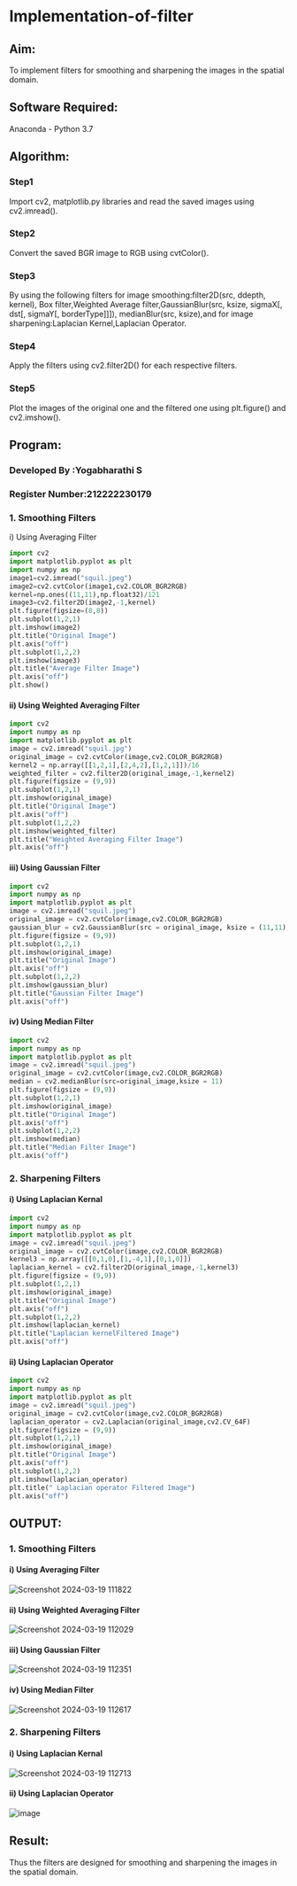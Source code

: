 # Implementation-of-filter
## Aim:
To implement filters for smoothing and sharpening the images in the spatial domain.

## Software Required:
Anaconda - Python 3.7

## Algorithm:
### Step1
Import cv2, matplotlib.py libraries and read the saved images using cv2.imread().

### Step2
Convert the saved BGR image to RGB using cvtColor().

### Step3
By using the following filters for image smoothing:filter2D(src, ddepth, kernel), Box filter,Weighted Average filter,GaussianBlur(src, ksize, sigmaX[, dst[, sigmaY[, borderType]]]), medianBlur(src, ksize),and for image sharpening:Laplacian Kernel,Laplacian Operator.

### Step4
Apply the filters using cv2.filter2D() for each respective filters.

### Step5
Plot the images of the original one and the filtered one using plt.figure() and cv2.imshow(). 

## Program:
### Developed By   :Yogabharathi S
### Register Number:212222230179

### 1. Smoothing Filters

i) Using Averaging Filter
```Python
import cv2
import matplotlib.pyplot as plt
import numpy as np
image1=cv2.imread("squil.jpeg")
image2=cv2.cvtColor(image1,cv2.COLOR_BGR2RGB)
kernel=np.ones((11,11),np.float32)/121
image3=cv2.filter2D(image2,-1,kernel)
plt.figure(figsize=(8,8))
plt.subplot(1,2,1)
plt.imshow(image2)
plt.title("Original Image")
plt.axis("off")
plt.subplot(1,2,2)
plt.imshow(image3)
plt.title("Average Filter Image")
plt.axis("off")
plt.show()
```
#### ii) Using Weighted Averaging Filter
```Python
import cv2
import numpy as np
import matplotlib.pyplot as plt
image = cv2.imread("squil.jpg")
original_image = cv2.cvtColor(image,cv2.COLOR_BGR2RGB)
kernel2 = np.array([[1,2,1],[2,4,2],[1,2,1]])/16
weighted_filter = cv2.filter2D(original_image,-1,kernel2)
plt.figure(figsize = (9,9))
plt.subplot(1,2,1)
plt.imshow(original_image)
plt.title("Original Image")
plt.axis("off")
plt.subplot(1,2,2)
plt.imshow(weighted_filter)
plt.title("Weighted Averaging Filter Image")
plt.axis("off")
```
#### iii) Using Gaussian Filter
```Python
import cv2
import numpy as np
import matplotlib.pyplot as plt
image = cv2.imread("squil.jpeg")
original_image = cv2.cvtColor(image,cv2.COLOR_BGR2RGB)
gaussian_blur = cv2.GaussianBlur(src = original_image, ksize = (11,11), sigmaX=0, sigmaY=0)
plt.figure(figsize = (9,9))
plt.subplot(1,2,1)
plt.imshow(original_image)
plt.title("Original Image")
plt.axis("off")
plt.subplot(1,2,2)
plt.imshow(gaussian_blur)
plt.title("Gaussian Filter Image")
plt.axis("off")

```
#### iv) Using Median Filter
```Python
import cv2
import numpy as np
import matplotlib.pyplot as plt
image = cv2.imread("squil.jpeg")
original_image = cv2.cvtColor(image,cv2.COLOR_BGR2RGB)
median = cv2.medianBlur(src=original_image,ksize = 11)
plt.figure(figsize = (9,9))
plt.subplot(1,2,1)
plt.imshow(original_image)
plt.title("Original Image")
plt.axis("off")
plt.subplot(1,2,2)
plt.imshow(median)
plt.title("Median Filter Image")
plt.axis("off")
```

### 2. Sharpening Filters
#### i) Using Laplacian Kernal
```Python
import cv2
import numpy as np
import matplotlib.pyplot as plt
image = cv2.imread("squil.jpeg")
original_image = cv2.cvtColor(image,cv2.COLOR_BGR2RGB)
kernel3 = np.array([[0,1,0],[1,-4,1],[0,1,0]])
laplacian_kernel = cv2.filter2D(original_image,-1,kernel3)
plt.figure(figsize = (9,9))
plt.subplot(1,2,1)
plt.imshow(original_image)
plt.title("Original Image")
plt.axis("off")
plt.subplot(1,2,2)
plt.imshow(laplacian_kernel)
plt.title("Laplacian kernelFiltered Image")
plt.axis("off")
```
#### ii) Using Laplacian Operator
```Python
import cv2
import numpy as np
import matplotlib.pyplot as plt
image = cv2.imread("squil.jpeg")
original_image = cv2.cvtColor(image,cv2.COLOR_BGR2RGB)
laplacian_operator = cv2.Laplacian(original_image,cv2.CV_64F)
plt.figure(figsize = (9,9))
plt.subplot(1,2,1)
plt.imshow(original_image)
plt.title("Original Image")
plt.axis("off")
plt.subplot(1,2,2)
plt.imshow(laplacian_operator)
plt.title(" Laplacian operator Filtered Image")
plt.axis("off")
```

## OUTPUT:
### 1. Smoothing Filters
#### i) Using Averaging Filter
![Screenshot 2024-03-19 111822](https://github.com/Yogabharathi3/Implementation-of-filter/assets/118899387/89d065a7-4bcd-4f11-b713-4f2b1a3584a6)

#### ii) Using Weighted Averaging Filter
![Screenshot 2024-03-19 112029](https://github.com/Yogabharathi3/Implementation-of-filter/assets/118899387/51e7a3b9-e837-42cb-a607-119f880f34de)


#### iii) Using Gaussian Filter
![Screenshot 2024-03-19 112351](https://github.com/Yogabharathi3/Implementation-of-filter/assets/118899387/2eed3609-eade-47fa-9973-83c1a163260c)


#### iv) Using Median Filter
![Screenshot 2024-03-19 112617](https://github.com/Yogabharathi3/Implementation-of-filter/assets/118899387/df8f07b6-6c07-4841-95f3-b1a863f92b7a)


### 2. Sharpening Filters

#### i) Using Laplacian Kernal
![Screenshot 2024-03-19 112713](https://github.com/Yogabharathi3/Implementation-of-filter/assets/118899387/a854d240-0761-476b-a85f-812cedf119e2)

#### ii) Using Laplacian Operator
![image](https://github.com/Yogabharathi3/Implementation-of-filter/assets/118899387/1275b43d-fb94-4cda-9355-7dfab4b46fb6)


## Result:
Thus the filters are designed for smoothing and sharpening the images in the spatial domain.
